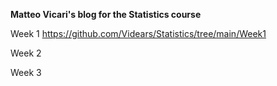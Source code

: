 **Matteo Vicari's blog for the Statistics course**

Week 1
https://github.com/Videars/Statistics/tree/main/Week1

Week 2


Week 3

